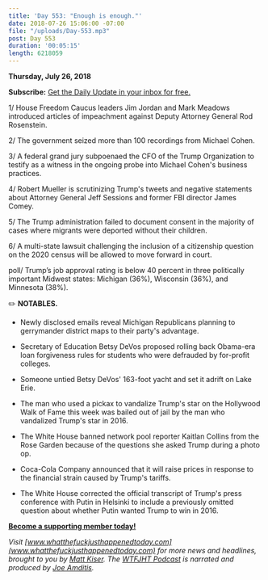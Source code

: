 ```yaml
---
title: 'Day 553: "Enough is enough."'
date: 2018-07-26 15:06:00 -07:00
file: "/uploads/Day-553.mp3"
post: Day 553
duration: '00:05:15'
length: 6218059
---
```


**Thursday, July 26, 2018**

**Subscribe:** [Get the Daily Update in your inbox for free.](https://whatthefuckjusthappenedtoday.com/subscribe/)

1/ House Freedom Caucus leaders Jim Jordan and Mark Meadows introduced articles of impeachment against Deputy Attorney General Rod Rosenstein.

2/ The government seized more than 100 recordings from Michael Cohen.

3/ A federal grand jury subpoenaed the CFO of the Trump Organization to testify as a witness in the ongoing probe into Michael Cohen's business practices.

4/ Robert Mueller is scrutinizing Trump's tweets and negative statements about Attorney General Jeff Sessions and former FBI director James Comey.

5/ The Trump administration failed to document consent in the majority of cases where migrants were deported without their children.

6/ A multi-state lawsuit challenging the inclusion of a citizenship question on the 2020 census will be allowed to move forward in court.

poll/ Trump’s job approval rating is below 40 percent in three politically important Midwest states: Michigan (36%), Wisconsin (36%), and Minnesota (38%).

✏️ **NOTABLES.**

* Newly disclosed emails reveal Michigan Republicans planning to gerrymander district maps to their party's advantage.

* Secretary of Education Betsy DeVos proposed rolling back Obama-era loan forgiveness rules for students who were defrauded by for-profit colleges.

* Someone untied Betsy DeVos' 163-foot yacht and set it adrift on Lake Erie.

* The man who used a pickax to vandalize Trump's star on the Hollywood Walk of Fame this week was bailed out of jail by the man who vandalized Trump's star in 2016.

* The White House banned network pool reporter Kaitlan Collins from the Rose Garden because of the questions she asked Trump during a photo op.

* Coca-Cola Company announced that it will raise prices in response to the financial strain caused by Trump's tariffs.

* The White House corrected the official transcript of Trump's press conference with Putin in Helsinki to include a previously omitted question about whether Putin wanted Trump to win in 2016.

**[Become a supporting member today!](https://whatthefuckjusthappenedtoday.com/membership/?utm_source=2017\+Donors&utm_campaign=8dccd905d9-&utm_medium=email&utm_term=0_3bd36f654c-8dccd905d9-169730397)**

*Visit [www.whatthefuckjusthappenedtoday.com](www.whatthefuckjusthappenedtoday.com) for more news and headlines, brought to you by [Matt Kiser](https://twitter.com/Matt_Kiser). The [WTFJHT Podcast](https://whatthefuckjusthappenedtoday.com/podcasts/) is narrated and produced by [Joe Amditis](https://twitter.com/jsamditis).*